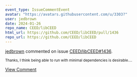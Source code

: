 ```yaml
---
event_type: IssueCommentEvent
avatar: "https://avatars.githubusercontent.com/u/3303?"
user: jedbrown
date: 2024-01-26
repo_name: CEED/libCEED
html_url: https://github.com/CEED/libCEED/pull/1436
repo_url: https://github.com/CEED/libCEED
---
```


<a href='https://github.com/jedbrown' target='_blank'>jedbrown</a> commented on issue <a href='https://github.com/CEED/libCEED/pull/1436' target='_blank'>CEED/libCEED#1436</a>.

<small>Thanks, I think being able to run with minimal dependencies is desirable....</small>

<a href='https://github.com/CEED/libCEED/pull/1436' target='_blank'>View Comment</a>